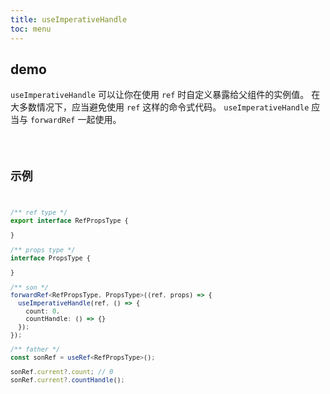 ```yaml
---
title: useImperativeHandle
toc: menu
---
```


## demo
`useImperativeHandle` 可以让你在使用 `ref` 时自定义暴露给父组件的实例值。
在大多数情况下，应当避免使用 `ref` 这样的命令式代码。
`useImperativeHandle` 应当与 `forwardRef` 一起使用。

<code src="./demo/useImperativeHandle/useImperativeHandle.tsx" />

## 示例
``` ts
/** ref type */
export interface RefPropsType {

}

/** props type */
interface PropsType {

}

/** son */
forwardRef<RefPropsType, PropsType>((ref, props) => {
  useImperativeHandle(ref, () => {
    count: 0,
    countHandle: () => {}
  });
});

/** father */
const sonRef = useRef<RefPropsType>();

sonRef.current?.count; // 0
sonRef.current?.countHandle();
```